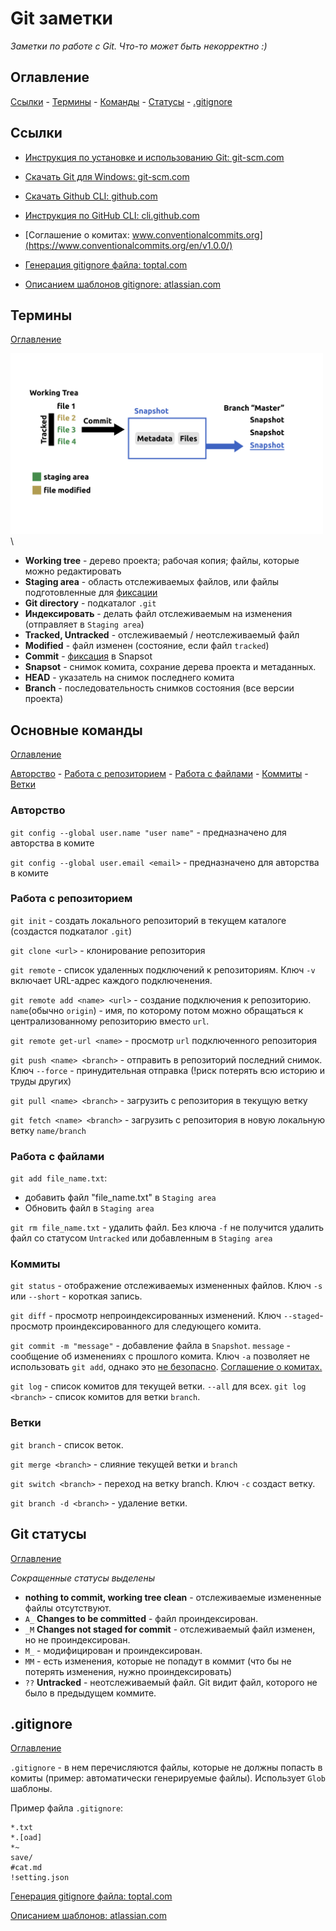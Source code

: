 # Git заметки
*Заметки по работе с Git. Что-то может быть некорректно :)*

## Оглавление
[Cсылки](#ссылки) - [Термины](#термины) - [Команды](#основные-команды) - [Статусы](#git-статусы) - [.gitignore](#gitignore)

## Ссылки
- [Инструкция по установке и использованию Git: git-scm.com](https://git-scm.com/book/ru/v2/%D0%92%D0%B2%D0%B5%D0%B4%D0%B5%D0%BD%D0%B8%D0%B5-%D0%9E-%D1%81%D0%B8%D1%81%D1%82%D0%B5%D0%BC%D0%B5-%D0%BA%D0%BE%D0%BD%D1%82%D1%80%D0%BE%D0%BB%D1%8F-%D0%B2%D0%B5%D1%80%D1%81%D0%B8%D0%B9)

- [Скачать Git для Windows: git-scm.com](https://git-scm.com/download/win)
- [Скачать Github CLI: github.com](https://github.com/cli/cli#installation) 
- [Инструкция по GitHub CLI: cli.github.com](https://cli.github.com/manual/)
- [Соглашение о комитах: www.conventionalcommits.org](https://www.conventionalcommits.org/en/v1.0.0/)
- [Генерация gitignore файла: toptal.com](https://www.toptal.com/developers/gitignore/)
- [Описанием шаблонов gitignore: atlassian.com](https://www.atlassian.com/ru/git/tutorials/saving-changes/gitignore)


## Термины

[Оглавление](#оглавление)

<img alt="shema git" src="./img/shema.png" width="500"> \

- **Working tree** - дерево проекта; рабочая копия; файлы, которые можно редактировать
- **Staging area** - область отслеживаемых файлов, или файлы подготовленные для <u>фиксации</u>
- **Git directory** - подкаталог `.git`
- **Индексировать** - делать файл отслеживаемым на изменения (отправляет в `Staging area`)
- **Tracked, Untracked** - отслеживаемый / неотслеживаемый файл
- **Modified** - файл изменен (состояние, если файл `tracked`)
- **Commit** - <u>фиксация</u> в Snapsot
- **Snapsot** - снимок комита, сохрание дерева проекта и метаданных.
- **HEAD** - указатель на снимок последнего комита
- **Branch** - последовательность снимков состояния (все версии проекта)

## Основные команды 

[Оглавление](#оглавление)

[Авторство](#авторство) - [Работа с репозиторием](#работа-с-репозиторием) - [Работа с файлами](#работа-с-файлами) - [Коммиты](#коммиты) - [Ветки](#ветки)

### Авторство
`git config --global user.name "user name"` - предназначено для авторства в комите

`git config --global user.email <email>` - предназначено для авторства в комите

### Работа с репозиторием
`git init` - создать локального репозиторий в текущем каталоге (создастся подкаталог `.git`)

`git clone <url>` - клонирование репозитория 

`git remote` - список удаленных подключений к репозиториям. Ключ `-v` включает URL-адрес каждого подключенения.

`git remote add <name> <url>` - создание подключения к репозиторию. `name`(обычно `origin`) - имя, по которому потом можно обращаться к централизованному репозиторию вместо `url`. 

`git remote get-url <name>` - просмотр `url` подключенного репозитория

`git push <name> <branch>` - отправить в репозиторий последний снимок. Ключ `--force` - принудительная отправка (!риск потерять всю историю и труды других)

`git pull <name> <branch>` - загрузить с репозитория в текущую ветку

`git fetch <name> <branch>` - загрузить с репозитория в новую локальную ветку `name/branch`

### Работа с файлами
`git add file_name.txt`:
- добавить файл "file_name.txt" в `Staging area`
- Обновить файл в `Staging area`

`git rm file_name.txt` - удалить файл. Без ключа `-f` не получится удалить файл со статусом `Untracked` или добавленным в `Staging area`

### Коммиты
`git status` - отображение отслеживаемых измененных файлов. Ключ `-s` или `--short` - короткая запись. 

`git diff` - просмотр непроиндексированных изменений. Ключ `--staged`- просмотр проиндексированного для следующего комита. 

`git commit -m "message"` - добавление файла в `Snapshot`. `message` - сообщение об изменениях с прошлого комита.  Ключ `-a` позволяет не использовать `git add`, однако это <u>не безопасно</u>. [Соглашение о комитах.](https://www.conventionalcommits.org/en/v1.0.0/)

`git log` - список комитов для текущей ветки. `--all` для всех. `git log <branch>` - список комитов для ветки `branch`.

### Ветки

`git branch` - список веток.

`git merge <branch>` - слияние текущей ветки и `branch`

`git switch <branch>` - переход на ветку branch. Ключ `-c` создаст ветку.

`git branch -d <branch>` - удаление ветки.


## Git статусы

[Оглавление](#оглавление)

*Сокращенные статусы выделены*
- **nothing to commit, working tree clean** - отслеживаемые измененные файлы отсутствуют.
- `A_` **Changes to be committed** - файл проиндексирован.
- `_M` **Changes not staged for commit** - отслеживаемый файл изменен, но не проиндексирован.
- `M_` - модифицирован и проиндексирован.
- `MM` - есть изменения, которые не попадут в коммит (что бы не потерять изменения, нужно проиндексировать)
- `??` **Untracked** - неотслеживаемый файл. Git видит файл, которого не было в предыдущем коммите. 

## .gitignore

[Оглавление](#оглавление)

`.gitignore` - в нем перечисляются файлы, которые не должны попасть в комиты (пример: автоматически генерируемые файлы). Использует `Glob` шаблоны. 

Пример файла `.gitignore`:
```
*.txt
*.[oad]
*~
save/
#cat.md
!setting.json
```
[Генерация gitignore файла: toptal.com](https://www.toptal.com/developers/gitignore/)

[Описанием шаблонов: atlassian.com](https://www.atlassian.com/ru/git/tutorials/saving-changes/gitignore)